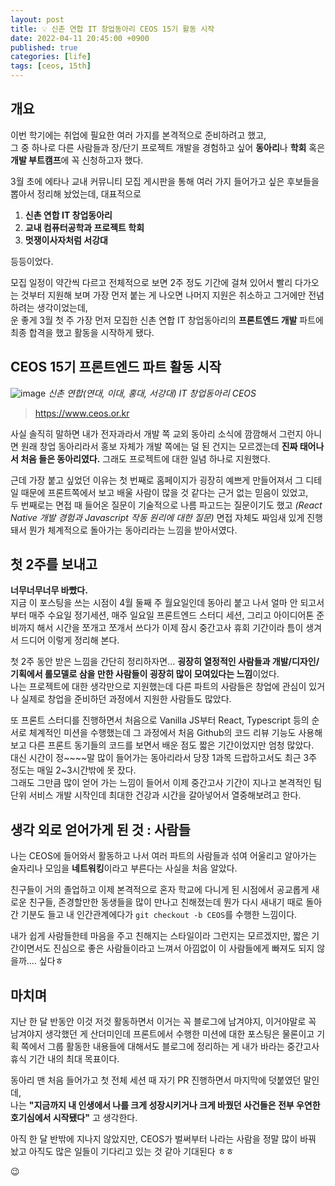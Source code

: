 ```yaml
---
layout: post
title: 💡 신촌 연합 IT 창업동아리 CEOS 15기 활동 시작
date: 2022-04-11 20:45:00 +0900
published: true
categories: [life]
tags: [ceos, 15th]
---
```


## **개요**

이번 학기에는 취업에 필요한 여러 가지를 본격적으로 준비하려고 했고,  
그 중 하나로 다른 사람들과 장/단기 프로젝트 개발을 경험하고 싶어
**동아리**나 **학회** 혹은 **개발 부트캠프**에 꼭 신청하고자 했다.  

3월 초에 에타나 교내 커뮤니티 모집 게시판을 통해
여러 가지 들어가고 싶은 후보들을 뽑아서 정리해 놨었는데, 대표적으로

1. **신촌 연합 IT 창업동아리**
2. **교내 컴퓨터공학과 프로젝트 학회**
3. **멋쟁이사자처럼 서강대**

등등이었다.  

모집 일정이 약간씩 다르고 전체적으로 보면 2주 정도 기간에 걸쳐 있어서
빨리 다가오는 것부터 지원해 보며 가장 먼저 붙는 게 나오면
나머지 지원은 취소하고 그거에만 전념하려는 생각이었는데,  
운 좋게 3월 첫 주 가장 먼저 모집한 신촌 연합 IT 창업동아리의
**프론트엔드 개발** 파트에 최종 합격을 했고 활동을 시작하게 됐다.  

## **CEOS 15기 프론트엔드 파트 활동 시작**

![image](https://user-images.githubusercontent.com/6462456/162734963-0e578a13-53d5-4568-90fd-71c8eeeee2c0.png)
_신촌 연합(연대, 이대, 홍대, 서강대) IT 창업동아리 CEOS_

> https://www.ceos.or.kr

사실 솔직히 말하면 내가 전자과라서 개발 쪽 교외 동아리 소식에 깜깜해서 그런지
아니면 원래 창업 동아리라서 홍보 자체가 개발 쪽에는 덜 된 건지는 모르겠는데
**진짜 태어나서 처음 들은 동아리였다.**
그래도 프로젝트에 대한 일념 하나로 지원했다.  

근데 가장 붙고 싶었던 이유는 첫 번째로 홈페이지가 굉장히 예쁘게 만들어져서
그 디테일 때문에 프론트쪽에서 보고 배울 사람이 많을 것 같다는
근거 없는 믿음이 있었고,  
두 번째로는 면접 때 들어온 질문이 기술적으로 나름 파고드는 질문이기도 했고
_(React Native 개발 경험과 Javascript 작동 원리에 대한 질문)_
면접 자체도 짜임새 있게 진행돼서 뭔가 체계적으로 돌아가는 동아리라는 느낌을 받아서였다.  

## **첫 2주를 보내고**

**너무너무너무 바빴다.**  
지금 이 포스팅을 쓰는 시점이 4월 둘째 주 월요일인데
동아리 붙고 나서 얼마 안 되고서부터 매주 수요일 정기세션,
매주 일요일 프론트엔드 스터디 세션, 그리고 아이디어톤 준비까지 해서
시간을 쪼개고 쪼개서 쓰다가 이제 잠시 중간고사 휴회 기간이라
틈이 생겨서 드디어 이렇게 정리해 본다.  

첫 2주 동안 받은 느낌을 간단히 정리하자면... **굉장히 열정적인 사람들과
개발/디자인/기획에서 롤모델로 삼을 만한 사람들이 굉장히 많이 모여있다는 느낌**이었다.  
나는 프로젝트에 대한 생각만으로 지원했는데 다른 파트의 사람들은
창업에 관심이 있거나 실제로 창업을 준비하던 과정에서 지원한 사람들도 많았다.  

또 프론트 스터디를 진행하면서 처음으로 Vanilla JS부터 React,
Typescript 등의 순서로 체계적인 미션을 수행했는데
그 과정에서 처음 Github의 코드 리뷰 기능도 사용해 보고
다른 프론트 동기들의 코드를 보면서 배운 점도 짧은 기간이었지만 엄청 많았다.  
대신 시간이 정~~~~말 많이 들어가는 동아리라서
당장 1과목 드랍하고서도 최근 3주 정도는 매일 2~3시간밖에 못 잤다.  
그래도 그만큼 많이 얻어 가는 느낌이 들어서
이제 중간고사 기간이 지나고 본격적인 팀 단위 서비스 개발 시작인데
최대한 건강과 시간을 갈아넣어서 열중해보려고 한다.  

## **생각 외로 얻어가게 된 것 : 사람들**

나는 CEOS에 들어와서 활동하고 나서 여러 파트의 사람들과 섞여
어울리고 알아가는 술자리나 모임을 **네트워킹**이라고 부른다는 사실을 처음 알았다.  

친구들이 거의 졸업하고 이제 본격적으로 혼자 학교에 다니게 된 시점에서
공교롭게 새로운 친구들, 존경할만한 동생들을 많이 만나고 친해졌는데
뭔가 다시 새내기 때로 돌아간 기분도 들고
내 인간관계에다가 `git checkout -b CEOS`를 수행한 느낌이다.  

내가 쉽게 사람들한테 마음을 주고 친해지는 스타일이라 그런지는 모르겠지만,
짧은 기간이면서도 진심으로 좋은 사람들이라고 느껴서
아낌없이 이 사람들에게 빠져도 되지 않을까.... 싶다ㅎ

## **마치며**

지난 한 달 반동안 이것 저것 활동하면서
이거는 꼭 블로그에 남겨야지, 이거야말로 꼭 남겨야지 생각했던 게 산더미인데
프론트에서 수행한 미션에 대한 포스팅은 물론이고
기획 쪽에서 그룹 활동한 내용들에 대해서도 블로그에 정리하는 게
내가 바라는 중간고사 휴식 기간 내의 최대 목표이다.  

동아리 맨 처음 들어가고 첫 전체 세션 때 자기 PR 진행하면서
마지막에 덧붙였던 말인데,  
나는 **"지금까지 내 인생에서 나를 크게 성장시키거나 크게 바꿨던 사건들은
전부 우연한 호기심에서 시작됐다"** 고 생각한다.  

아직 한 달 반밖에 지나지 않았지만, CEOS가 벌써부터 나라는 사람을
정말 많이 바꿔 놨고 아직도 많은 일들이 기다리고 있는 것 같아 기대된다 ㅎㅎ

😉
